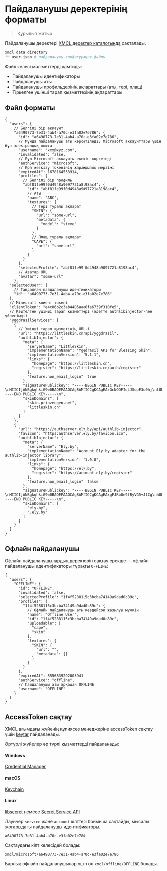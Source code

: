 # Пайдаланушы деректерінің форматы

> Құрылып жатыр

Пайдаланушы деректері [XMCL деректер каталогында](/kk/guide/manage#xmcl-cache-and-database) сақталады.

```sh
xmcl data directory
└─ user.json # пайдаланушы конфигурация файлы
```

Файл келесі мәліметтерді қамтиды:
- Пайдаланушы идентификаторы
- Пайдаланушы аты
- Пайдаланушы профильдерінің ақпараттары (аты, тері, плащ)
- Тіркелген үшінші тарап қызметтерінің ақпараттары

## Файл форматы

```json5
{
  "users": {
    // Белгілі бір аккаунт
    "a6490773-7e31-4ab4-a70c-e3fa02e7e786": {
      "id": "a6490773-7e31-4ab4-a70c-e3fa02e7e786",
      // Мұнда пайдаланушы аты көрсетіледі; Microsoft аккаунттары үшін бұл электрондық пошта
      "username": "xxx@xyz.com",
      "invalidated": false,
      // Бұл Microsoft аккаунты екенін көрсетеді
      "authService": "microsoft",
      // Қол жеткізу токенінің жарамдылық мерзімі
      "expiredAt": 1678164533914,
      "profiles": {
        // Белгілі бір профиль
        "abf81fe99f0d4948a9097721a8198ac4": {
          "id": "abf81fe99f0d4948a9097721a8198ac4",
          // Аты
          "name": "ABC",
          "textures": {
            // Тері туралы ақпарат
            "SKIN": {
              "url": "some-url",
              "metadata": {
                "model": "steve"
              }
            },
            // Плащ туралы ақпарат
            "CAPE": {
              "url": "some-url"
            }
          }
        }
      },
      "selectedProfile": "abf81fe99f0d4948a9097721a8198ac4",
      // Аватар URL
      "avatar": "some-url"
    },
  "selectedUser": {
    // Таңдалған пайдаланушы идентификаторы
    "id": "a6490773-7e31-4ab4-a70c-e3fa02e7e786"
  },
  // Minecraft клиент токені
  "clientToken": "e4c06b2c3ab4405aae6fa6739f310fe5",
  // Кэштелген үшінші тарап қызметтері (әдетте authlibinjector-пен үйлесімді)
  "yggdrasilServices": [
    {
      // Үшінші тарап қызметінің URL-і
      "url": "https://littleskin.cn/api/yggdrasil",
      "authlibInjector": {
        "meta": {
          "serverName": "LittleSkin",
          "implementationName": "Yggdrasil API for Blessing Skin",
          "implementationVersion": "5.1.1",
          "links": {
            "homepage": "https://littleskin.cn",
            "register": "https://littleskin.cn/auth/register"
          },
          "feature.non_email_login": true
        },
        "signaturePublickey": "-----BEGIN PUBLIC KEY-----\nMIICIjANBgkqhkiG9w0BAQEFAAOCAg8AMIICCgKCAgEArGcNOOFIqLJSqoE3u0hj\ntOEnOcET3wj9Drss1BE6sBqgPo0bMulOULhqjkc/uH/wyosYnzw3xaazJt87jTHh\nJ8BPMxCeQMoyEdRoS3Jnj1G0Kezj4A2b61PJJM1DpvDAcqQBYsrSdpBJ+52MjoGS\nvJoeQO5XUlJVQm21/HmJnqsPhzcA6HgY71RHYE5xnhpWJiPxLKUPtmt6CNYUQQoS\no2v36XWgMmLBZhAbNOPxYX+1ioxKamjhLO29UhwtgY9U6PWEO7/SBfXzyRPTzhPV\n2nHq7KJqd8IIrltslv6i/4FEM81ivS/mm+PN3hYlIYK6z6Ymii1nrQAplsJ67OGq\nYHtWKOvpfTzOollugsRihkAG4OB6hM0Pr45jjC3TIc7eO7kOgIcGUGUQGuuugDEz\nJ1N9FFWnN/H6P9ukFeg5SmGC5+wmUPZZCtNBLr8o8sI5H7QhK7NgwCaGFoYuiAGL\ngz3k/3YwJ40BbwQayQ2gIqenz+XOFIAlajv+/nyfcDvZH9vGNKP9lVcHXUT5YRnS\nZSHo5lwvVrYUrqEAbh/zDz8QMEyiujWvUkPhZs9fh6fimUGxtm8mFIPCtPJVXjeY\nwD3Lvt3aIB1JHdUTJR3eEc4eIaTKMwMPyJRzVn5zKsitaZz3nn/cOA/wZC9oqyEU\nmc9h6ZMRTRUEE4TtaJyg9lMCAwEAAQ==\n-----END PUBLIC KEY-----\n",
        "skinDomains": [
          "skin.prinzeugen.net",
          "littleskin.cn"
        ]
      }
    },
    {
      "url": "https://authserver.ely.by/api/authlib-injector",
      "favicon": "https:authserver.ely.by/favicon.ico",
      "authlibInjector": {
        "meta": {
          "serverName": "Ely.by",
          "implementationName": "Account Ely.by adapter for the authlib-injector library",
          "implementationVersion": "1.0.0",
          "links": {
            "homepage": "https://ely.by",
            "register": "https://account.ely.by/register"
          },
          "feature.non_email_login": false
        },
        "signaturePublickey": "-----BEGIN PUBLIC KEY-----\nMIICIjANBgkqhkiG9w0BAQEFAAOCAg8AMIICCgKCAgEAxgFJRb0e9fRyVG5+JlCg\nh0hccRIcgO5yxEVkMJajAI12Ev/Pc7lpTt6OtKTEcUNfjYgBnEhIKbdLD0Z+B5Bx\nSg9DQmozgzZcesScpASQb4Kt6P8itowdbgbUm4v+6x1QUKJjjmhHq93m9OIEbxQL\nCq+SrEMZpDrXRgd9DhNPjZv/95ximP8otvh7+bmEl8jwINgfJx0PAeJFYlceQcsh\niYh+LHtaIwzbTTqkDibDm7QiEc+/qGab3mABtVTpqw/refwFoR0M8+xkWF+1/D8k\nH0WFa+rBhdjLyLG+2hdOpKXoH/fMH0tQMPHU78J17JVKWwIWCwEWXp8HiWSbIt3a\ncmBYtyW3tqarFFMMECx2wmJP6FVOvYVThZxq9qc9/f3yeTGz3g7zU1YljHSVRP16\niEbEnHQBKxmrj2cdZgosJej4YppV7f3iZ8o8PF6UY51LSqvaCteXuWeYSJJESGAs\nUoV7ihJfWL8DymHamywB2Cahx7EiDGS3/iBcQUmpk4TTg2FrZPuKGItn1QfIRieO\nknnj9CPKiWdfOtJBr3i1FXLEfExgcJhQ00Y6B08QVvgiCzUF3t+VAG3Ef2YINYyG\nAXcW0TIgMalwwgGzdhQRhItODXptWigy0DNTUAgKQT9PS8N09yPBGxIq64T9A3/z\nFqC/k2bMLWUSVtIlilIItn0CAwEAAQ==\n-----END PUBLIC KEY-----\n",
        "skinDomains": [
          "ely.by",
          ".ely.by"
        ]
      }
    }
  ]
}
```

## Офлайн пайдаланушы

Офлайн пайдаланушылардың деректерін сақтау ерекше — офлайн пайдаланушы идентификаторы тұрақты `OFFLINE`:

```json5
{
  "users": {
    "OFFLINE": {
      "id": "OFFLINE",
      "invalidated": false,
      "selectedProfile": "1f4f5288115c3bcba74149a9dad0c89c",
      "profiles": {
        "1f4f5288115c3bcba74149a9dad0c89c": {
          // Офлайн пайдаланушы аты кездейсоқ жазылуы мүмкін
          "name": "Offline User",
          "id": "1f4f5288115c3bcba74149a9dad0c89c",
          "uploadable": [
            "cape",
            "skin"
          ],
          "textures": {
            "SKIN": {
              "url": "",
              "metadata": {}
            }
          }
        }
      },
      "expiredAt": 8556839292003941,
      "authService": "offline",
      // Пайдаланушы аты әрқашан OFFLINE
      "username": "OFFLINE"
    }
  }
}
```

## AccessToken сақтау

XMCL ағымдағы жүйенің құпиясөз менеджеріне accessToken сақтау үшін [keytar](https://www.npmjs.com/package/keytar) пайдаланады.

Әртүрлі жүйелер әр түрлі қызметтерді пайдаланады:

#### Windows

[Credential Manager](https://support.microsoft.com/en-us/windows/accessing-credential-manager-1b5c916a-6a16-889f-8581-fc16e8165ac0)

#### macOS

[Keychain](https://support.apple.com/zh-cn/guide/mac-help/mchlf375f392/mac)

#### Linux

[libsecret](https://wiki.gnome.org/Projects/Libsecret) немесе [Secret Service API](https://www.gnu.org/software/emacs/manual/html_node/auth/Secret-Service-API.html)

Лаунчер `service` және `account` кілттері бойынша сақтайды, мысалы жоғарыдағы пайдаланушы идентификаторы.

```
a6490773-7e31-4ab4-a70c-e3fa02e7e786
```

Сақтаудағы кілт келесідей болады:

```
xmcl/microsoft/a6490773-7e31-4ab4-a70c-e3fa02e7e786
```

Барлық офлайн пайдаланушылар үшін ол `xmcl/offline/OFFLINE` болады.
